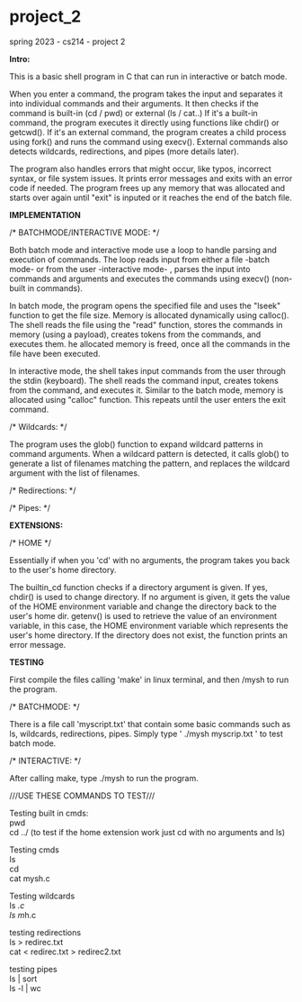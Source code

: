 # project_2
spring 2023 - cs214 - project 2


**Intro:**

This is a basic shell program in C that can run in interactive or batch mode. 

When you enter a command, the program takes the input and separates it into individual commands and their arguments. It then checks if the command is built-in (cd / pwd) or external (ls / cat..)  If it's a built-in command, the program executes it directly using functions like chdir() or getcwd(). If it's an external command, the program creates a child process using fork() and runs the command using execv(). External commands also detects wildcards, redirections, and pipes (more details later).

The program also handles errors that might occur, like typos, incorrect syntax, or file system issues. It prints error messages and exits with an error code if needed. The program frees up any memory that was allocated and starts over again until "exit" is inputed or it reaches the end of the batch file.


**IMPLEMENTATION**

/* BATCHMODE/INTERACTIVE MODE: */

Both batch mode and interactive mode use a loop to handle parsing and execution of commands. The loop reads input from either a file -batch mode- or from the user -interactive mode- , parses the input into commands and arguments and executes the commands using execv() (non-built in commands).

In batch mode, the program opens the specified file and uses the "lseek" function to get the file size. Memory is allocated dynamically using calloc(). The shell reads the file using the "read" function, stores the commands in memory (using a payload), creates tokens from the commands, and executes them. he allocated memory is freed, once all the commands in the file have been executed.

In interactive mode, the shell takes input commands from the user through the stdin (keyboard). The shell reads the command input, creates tokens from the command, and executes it. Similar to the batch mode, memory is allocated using "calloc" function. This repeats until the user enters the exit command.


/* Wildcards: */

The program uses the glob() function to expand wildcard patterns in command arguments. When a wildcard pattern is detected, it calls glob() to generate a list of filenames matching the pattern, and replaces the wildcard argument with the list of filenames.


/* Redirections: */


/* Pipes: */


**EXTENSIONS:**

/* HOME */

Essentially if when you 'cd' with no arguments, the program takes you back to the user's home directory. 

The builtin_cd function checks if a directory argument is given. If yes, chdir() is used to change directory. If no argument is given, it gets the value of the HOME environment variable and change the directory back to the user's home dir. getenv() is used to retrieve the value of an environment variable, in this case, the HOME environment variable which represents the user's home directory. If the directory does not exist, the function prints an error message. 





**TESTING**

First compile the files calling 'make' in linux terminal, and then /mysh to run the program.

/* BATCHMODE: */

There is a file call 'myscript.txt' that contain some basic commands such as ls, wildcards, redirections, pipes. Simply type ' ./mysh myscrip.txt ' to test batch mode.


/* INTERACTIVE: */

After calling make, type ./mysh to run the program.

///USE THESE COMMANDS TO TEST///

Testing built in cmds: <br />
pwd <br />
cd ../     (to test if the home extension work just cd with no arguments and ls)  <br />

Testing cmds <br />
ls <br />
cd  <br />
cat mysh.c <br />

Testing wildcards <br />
ls *.c <br />
ls m*h.c  <br />

testing redirections <br />
ls > redirec.txt <br />
cat < redirec.txt > redirec2.txt  <br />

testing pipes <br />
ls | sort <br />
ls -l | wc <br />







